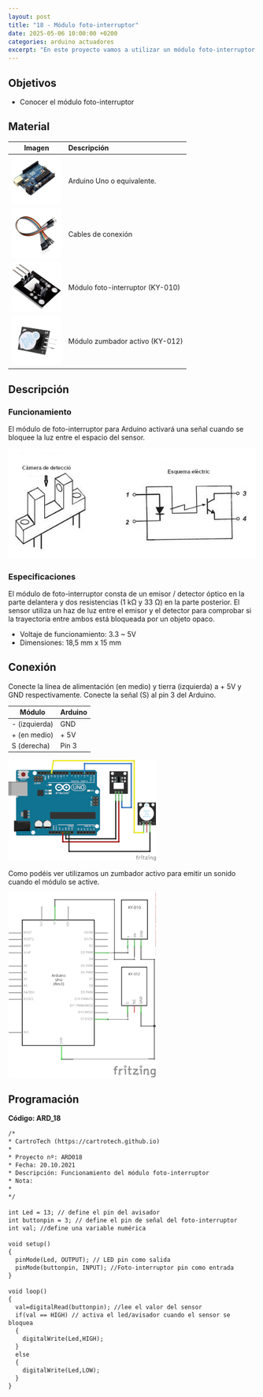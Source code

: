```yaml
---
layout: post
title: "18 - Módulo foto-interruptor"
date: 2025-05-06 10:00:00 +0200
categories: arduino actuadores
excerpt: "En este proyecto vamos a utilizar un módulo foto-interruptor para detectar la presencia de un objeto en la zona de trabajo."
---
```


## Objetivos

- Conocer el módulo foto-interruptor

## Material

|                               Imagen                               | Descripción                      |
| :----------------------------------------------------------------: | :------------------------------ |
| ![Arduino](/assets/images/material/mat_unor3.png)  | Arduino Uno o equivalente.       |
| ![Cables](/assets/images/material/mat_cables.png) | Cables de conexión              |
| ![Foto-interruptor](/assets/images/material/mat_KY010.png) | Módulo foto-interruptor (KY-010) |
| ![Zumbador](/assets/images/material/mat_KY012.png) | Módulo zumbador activo (KY-012)  |

## Descripción

### Funcionamiento

El módulo de foto-interruptor para Arduino activará una señal cuando se
bloquee la luz entre el espacio del sensor.

![Funcionamiento foto-interruptor](/assets/images/ard/ard_18_01.jpeg)

### Especificaciones

El módulo de foto-interruptor consta de un emisor / detector óptico en la
parte delantera y dos resistencias (1 kΩ y 33 Ω) en la parte posterior.
El sensor utiliza un haz de luz entre el emisor y el detector para
comprobar si la trayectoria entre ambos está bloqueada por un
objeto opaco.

- Voltaje de funcionamiento: 3.3 ~ 5V
- Dimensiones: 18,5 mm x 15 mm

## Conexión

Conecte la línea de alimentación (en medio) y tierra (izquierda) a + 5V y GND
respectivamente. Conecte la señal (S) al pin 3 del Arduino.

| Módulo        | Arduino |
| ------------ | ------- |
| - (izquierda) | GND     |
| + (en medio)    | + 5V    |
| S (derecha)    | Pin 3   |

![Diagrama de montaje foto-interruptor](/assets/images/ard/ard_18_02.png)

Como podéis ver utilizamos un zumbador activo para emitir un sonido cuando el
módulo se active.

![Esquema eléctrico foto-interruptor](/assets/images/ard/ard_18_03.png)

## Programación

**Código: ARD_18**

```Arduino
/*
* CartroTech (https://cartrotech.github.io)
*
* Proyecto nº: ARD018
* Fecha: 20.10.2021
* Descripción: Funcionamiento del módulo foto-interruptor
* Nota:
*
*/

int Led = 13; // define el pin del avisador
int buttonpin = 3; // define el pin de señal del foto-interruptor
int val; //define una variable numérica

void setup()
{
  pinMode(Led, OUTPUT); // LED pin como salida
  pinMode(buttonpin, INPUT); //Foto-interruptor pin como entrada
}

void loop()
{
  val=digitalRead(buttonpin); //lee el valor del sensor
  if(val == HIGH) // activa el led/avisador cuando el sensor se bloquea
  {
    digitalWrite(Led,HIGH);
  }
  else
  {
    digitalWrite(Led,LOW);
  }
}
```
